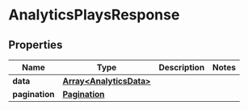 
# AnalyticsPlaysResponse

## Properties

Name | Type | Description | Notes
------------ | ------------- | ------------- | -------------
**data** | [**Array&lt;AnalyticsData&gt;**](AnalyticsData.md) |  | 
**pagination** | [**Pagination**](Pagination.md) |  | 



